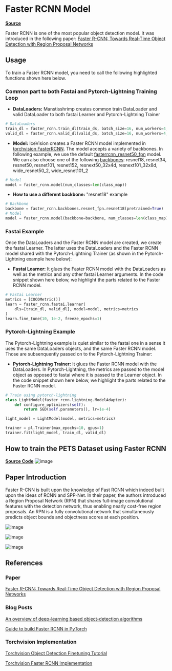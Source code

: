 # Faster RCNN Model

[**Source**](https://github.com/airctic/icevision/tree/master/icevision/models/rcnn/faster_rcnn/)

Faster RCNN is one of the most popular object detection model. It was introduced in the following paper:
[Faster R-CNN: Towards Real-Time Object Detection with Region Proposal Networks](https://arxiv.org/abs/1506.01497)

## Usage
To train a Faster RCNN model, you need to call the following highlighted functions shown here below. 

### **Common part to both Fastai and Pytorch-Lightning Training Loop**

- **DataLoaders:** Manstisshrimp creates common train DataLoader and valid DataLoader to both fastai Learner and Pytorch-Lightning Trainer   

``` python hl_lines="2 3"
# DataLoaders
train_dl = faster_rcnn.train_dl(train_ds, batch_size=16, num_workers=4, shuffle=True)
valid_dl = faster_rcnn.valid_dl(valid_ds, batch_size=16, num_workers=4, shuffle=False)
```


- **Model:** IceVision creates a Faster RCNN model implemented in [torchvision FasterRCNN](https://github.com/pytorch/vision/blob/master/torchvision/models/detection/faster_rcnn.py). The model accepts a variety of backbones. In following example, we use the default [fasterrcnn_resnet50_fpn](https://github.com/pytorch/vision/blob/27278ec8887a511bd7d6f1202d50b0da7537fc3d/torchvision/models/detection/faster_rcnn.py#L291) model. We can also choose one of the following [backbones](https://github.com/airctic/icevision/blob/master/icevision/backbones/resnet_fpn.py): resnet18, resnet34, resnet50, resnet101, resnet152, resnext50_32x4d, resnext101_32x8d, wide_resnet50_2, wide_resnet101_2


``` python hl_lines="2"
# Model
model = faster_rcnn.model(num_classes=len(class_map))
```

- **How to use a different backbone:** "resnet18" example
``` python hl_lines="2 4"
# Backbone
backbone = faster_rcnn.backbones.resnet_fpn.resnet18(pretrained=True)
# Model
model = faster_rcnn.model(backbone=backbone, num_classes=len(class_map))
```


### **Fastai Example**
Once the DataLoaders and the Faster RCNN model are created, we create the fastai Learner. The latter uses the DataLoaders and the Faster RCNN model shared with the Pytorch-Lightning Trainer (as shown in the Pytorch-Lightning example here below):

- **Fastai Learner:** It glues the Faster RCNN model with the DataLoaders as well as the metrics and any other fastai Learner arguments. In the code snippet shown here below, we highlight the parts related to the Faster RCNN model.

``` python hl_lines="3-5"
# Fastai Learner
metrics = [COCOMetric()]
learn = faster_rcnn.fastai.learner(
    dls=[train_dl, valid_dl], model=model, metrics=metrics
)
learn.fine_tune(10, 1e-2, freeze_epochs=1)
```

### **Pytorch-Lightning Example**
The Pytorch-Lightning example is quiet similar to the fastai one in a sense it uses the same DataLoaders objects, and the same Faster RCNN model. Those are subsenquently passed on to the Pytorch-Lightning Trainer:

- **Pytorch-Lightning Trainer:** It glues the Faster RCNN model with the DataLoaders. In Pytorch-Lightning, the metrics are passed to the model object as opposed to fastai where it is passed to the Learner object. In the code snippet shown here below, we highlight the parts related to the Faster RCNN model.

``` python hl_lines="2 6 9"
# Train using pytorch-lightning
class LightModel(faster_rcnn.lightning.ModelAdapter):
    def configure_optimizers(self):
        return SGD(self.parameters(), lr=1e-4)

light_model = LightModel(model, metrics=metrics)

trainer = pl.Trainer(max_epochs=10, gpus=1)
trainer.fit(light_model, train_dl, valid_dl)
```


## How to train the **PETS Dataset** using **Faster RCNN**

[**Source Code**](https://airctic.github.io/icevision/examples/training/)
![image](https://airctic.github.io/icevision/images/mantis-readme.png)


## Paper Introduction
Faster R-CNN is built upon the knowledge of Fast RCNN which indeed built upon the ideas of RCNN and SPP-Net. In their paper, the authors introduced a Region Proposal Network (RPN) that shares full-image convolutional features with the detection network, thus enabling nearly cost-free region proposals. An RPN is a fully convolutional network that simultaneously predicts object bounds and objectness scores at each position. 

![image](https://airctic.github.io/icevision/images/fast-rcnn-vs-faster-rcnn.png)

![image](https://airctic.github.io/icevision/images/faster-rcnn-fig-2.png)

![image](https://airctic.github.io/icevision/images/faster-rcnn-fig-3.png)


## References

### Paper
[Faster R-CNN: Towards Real-Time Object Detection with Region Proposal Networks](https://arxiv.org/abs/1506.01497)

### Blog Posts
[An overview of deep-learning based object-detection algorithms](https://medium.com/@fractaldle/brief-overview-on-object-detection-algorithms-ec516929be93)

[Guide to build Faster RCNN in PyTorch](https://medium.com/@fractaldle/guide-to-build-faster-rcnn-in-pytorch-95b10c273439)

### Torchvision Implementation

[Torchvision Object Detection Finetuning Tutorial](https://pytorch.org/tutorials/intermediate/torchvision_tutorial.html)

[Torchvision Faster RCNN Implementation](https://github.com/pytorch/vision/blob/master/torchvision/models/detection/faster_rcnn.py)

